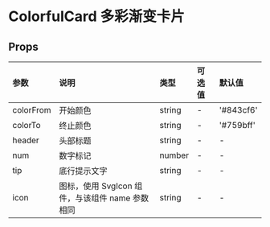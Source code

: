 # ColorfulCard 多彩渐变卡片

## Props

| 参数      | 说明                                            | 类型   | 可选值 | 默认值    |
| :-------- | :---------------------------------------------- | :----- | :----- | :-------- |
| colorFrom | 开始颜色                                        | string | -      | '#843cf6' |
| colorTo   | 终止颜色                                        | string | -      | '#759bff' |
| header    | 头部标题                                        | string | -      | -         |
| num       | 数字标记                                        | number | -      | -         |
| tip       | 底行提示文字                                    | string | -      | -         |
| icon      | 图标，使用 SvgIcon 组件，与该组件 name 参数相同 | string | -      | -         |
